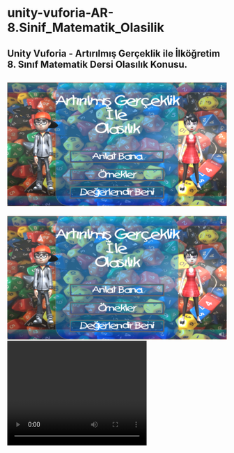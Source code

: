 # unity-vuforia-AR-8.Sinif_Matematik_Olasilik
## Unity Vuforia - Artırılmış Gerçeklik ile İlköğretim 8. Sınıf Matematik Dersi Olasılık Konusu.


![Cover](github/cover.png "Cover")
---
[![Alternate Text](github/cover.png)](github/0.mp4 "Anlat Bana")
<video width="320" height="240" controls>
  <source src="github/0.mp4" type="video/mp4">
</video>
